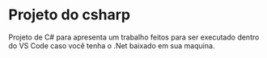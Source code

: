 # Projeto do csharp
 Projeto de C# para apresenta um trabalho feitos para ser executado dentro do VS Code caso você tenha o .Net baixado em sua maquina.
